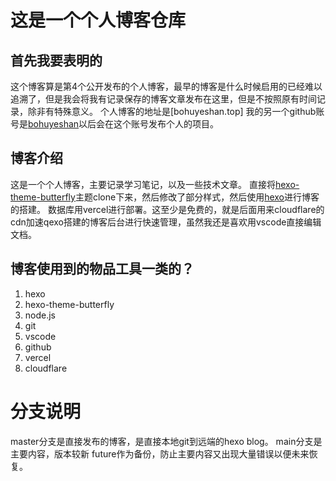 # 这是一个个人博客仓库
## 首先我要表明的
这个博客算是第4个公开发布的个人博客，最早的博客是什么时候启用的已经难以追溯了，但是我会将我有记录保存的博客文章发布在这里，但是不按照原有时间记录，除非有特殊意义。
个人博客的地址是[bohuyeshan.top]
我的另一个github账号是[bohuyeshan](https://github.com/bohuyeshan)以后会在这个账号发布个人的项目。
## 博客介绍
这是一个个人博客，主要记录学习笔记，以及一些技术文章。
直接将[hexo-theme-butterfly](https://github.com/jerryc127/hexo-theme-butterfly)主题clone下来，然后修改了部分样式，然后使用[hexo](https://hexo.io/zh-cn/)进行博客的搭建。
数据库用vercel进行部署。这至少是免费的，就是后面用来cloudflare的cdn加速qexo搭建的博客后台进行快速管理，虽然我还是喜欢用vscode直接编辑文档。

## 博客使用到的物品工具一类的？
1. hexo
2. hexo-theme-butterfly
3. node.js
4. git
5. vscode
6. github
7. vercel
8. cloudflare


# 分支说明
master分支是直接发布的博客，是直接本地git到远端的hexo blog。
main分支是主要内容，版本较新
future作为备份，防止主要内容又出现大量错误以便未来恢复。
